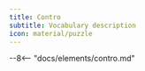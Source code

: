```yaml
---
title: Contro
subtitle: Vocabulary description
icon: material/puzzle
---
```


--8<-- "docs/elements/contro.md"
